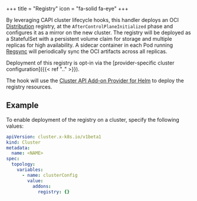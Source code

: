 +++
title = "Registry"
icon = "fa-solid fa-eye"
+++

By leveraging CAPI cluster lifecycle hooks, this handler deploys an OCI [Distribution] registry,
at the `AfterControlPlaneInitialized` phase and configures it as a mirror on the new cluster.
The registry will be deployed as a StatefulSet with a persistent volume claim for storage
and multiple replicas for high availability.
A sidecar container in each Pod running [Regsync] will periodically sync the OCI artifacts across all replicas.

Deployment of this registry is opt-in via the [provider-specific cluster configuration]({{< ref ".." >}}).

The hook will use the [Cluster API Add-on Provider for Helm] to deploy the registry resources.

## Example

To enable deployment of the registry on a cluster, specify the following values:

```yaml
apiVersion: cluster.x-k8s.io/v1beta1
kind: Cluster
metadata:
  name: <NAME>
spec:
  topology:
    variables:
      - name: clusterConfig
        value:
          addons:
            registry: {}
```

[Distribution]: https://github.com/distribution/distribution
[Cluster API Add-on Provider for Helm]: https://github.com/kubernetes-sigs/cluster-api-addon-provider-helm
[Regsync]: https://regclient.org/usage/regsync/
